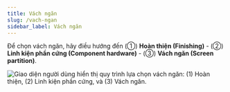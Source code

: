 ```yaml
---
title: Vách ngăn
slug: /vach-ngan
sidebar_label: Vách ngăn
---
```


Để chọn vách ngăn, hãy điều hướng đến (①) **Hoàn thiện (Finishing)** - (②) **Linh kiện phần cứng (Component hardware)** - (③) **Vách ngăn (Screen partition)**.

![Giao diện người dùng hiển thị quy trình lựa chọn vách ngăn: (1) Hoàn thiện, (2) Linh kiện phần cứng, và (3) Vách ngăn.](https://storage.googleapis.com/jegavn_kb/images/d9c1b048-c2aa-40cc-85ca-0c86730a0105.png)